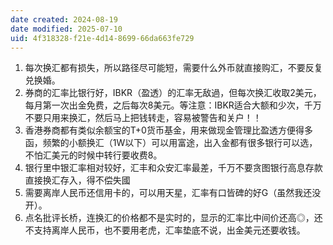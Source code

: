 ```yaml
---
date created: 2024-08-19
date modified: 2025-07-10
uid: 4f318328-f21e-4d14-8699-66da663fe729
---
```

1. 每次换汇都有损失，所以路径尽可能短，需要什么外币就直接购汇，不要反复兑换婚。
2. 券商的汇率比银行好，IBKR（盈透）的汇率无敌過，但每次换汇收取2美元，每月第一次出金免费，之后每次8美元。等注意：IBKR适合大额和少次，千万不要只用来换汇，然后马上把钱转走，容易被警告和关户！！
3. 香港券商都有类似余额宝的T+0货币基金，用来做现金管理比盈透方便得多函，频繁的小额换汇（1W以下）可以用富途，出入金都有很多银行可以选，不怕汇美元的时候中转行要收费8。
4. 银行里中银汇率相对较好，汇丰和众安汇率最差，千万不要贪图银行高息存款直接换汇存入，得不偿失國
5. 需要离岸人民币还信用卡的，可以用天星，汇率有口皆碑的好G（虽然我还没开）。
6. 点名批评长桥，连换汇的价格都不是实时的，显示的汇率比中间价还高◎，还不支持离岸人民币，也不要用老虎，汇率垫底不说，出金美元还要收钱。

